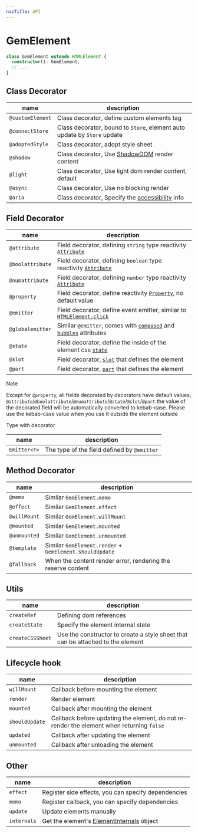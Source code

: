 ```yaml
---
navTitle: API
---
```


# GemElement

```ts
class GemElement extends HTMLElement {
  constructor(): GemElement;
  // ...
}
```

## Class Decorator

| name             | description                                                              |
| ---------------- | ------------------------------------------------------------------------ |
| `@customElement` | Class decorator, define custom elements tag                              |
| `@connectStore`  | Class decorator, bound to `Store`, element auto update by `Store` update |
| `@adoptedStyle`  | Class decorator, adopt style sheet                                       |
| `@shadow`        | Class decorator, Use [ShadowDOM][10] render content                      |
| `@light`         | Class decorator, Use light dom render content, default                   |
| `@async`         | Class decorator, Use no blocking render                                  |
| `@aria`          | Class decorator, Specify the [accessibility][11] info                    |

## Field Decorator

| name             | description                                                                  |
| ---------------- | ---------------------------------------------------------------------------- |
| `@attribute`     | Field decorator, defining `string` type reactivity [`Attribute`][5]          |
| `@boolattribute` | Field decorator, defining `boolean` type reactivity [`Attribute`][5]         |
| `@numattribute`  | Field decorator, defining `number` type reactivity [`Attribute`][5]          |
| `@property`      | Field decorator, define reactivity [`Property`][6], no default value         |
| `@emitter`       | Field decorator, define event emitter, similar to [`HTMLElement.click`][4]   |
| `@globalemitter` | Similar `@emitter`, comes with [`composed`][7] and [`bubbles`][8] attributes |
| `@state`         | Field decorator, define the inside of the element css [`state`][1]           |
| `@slot`          | Field decorator, [`slot`][2] that defines the element                        |
| `@part`          | Field decorator, [`part`][3] that defines the element                        |

> [!NOTE]
> Except for `@property`, all fields decorated by decorators have default values, `@attribute`/`@boolattribute`/`@numattribute`/`@state`/`@slot`/`@part` the value of the decorated field will be automatically converted to kebab-case. Please use the kebab-case value when you use it outside the element outside

Type with decorator

| name         | description                                 |
| ------------ | ------------------------------------------- |
| `Emitter<T>` | The type of the field defined by `@emitter` |

## Method Decorator

| name         | description                                                  |
| ------------ | ------------------------------------------------------------ |
| `@memo`      | Similar `GemElement.memo`                                    |
| `@effect`    | Similar `GemElement.effect`                                  |
| `@willMount` | Similar `GemElement.willMount`                               |
| `@mounted`   | Similar `GemElement.mounted`                                 |
| `@unmounted` | Similar `GemElement.unmounted`                               |
| `@template`  | Similar `GemElement.render` + `GemElement.shouldUpdate`      |
| `@fallback`  | When the content render error, rendering the reserve content |


## Utils

| name             | description                                                                     |
| ---------------- | ------------------------------------------------------------------------------- |
| `createRef`      | Defining dom references                                                         |
| `createState`    | Specify the element internal state                                              |
| `createCSSSheet` | Use the constructor to create a style sheet that can be attached to the element |

## Lifecycle hook

| name           | description                                                                               |
| -------------- | ----------------------------------------------------------------------------------------- |
| `willMount`    | Callback before mounting the element                                                      |
| `render`       | Render element                                                                            |
| `mounted`      | Callback after mounting the element                                                       |
| `shouldUpdate` | Callback before updating the element, do not re-render the element when returning `false` |
| `updated`      | Callback after updating the element                                                       |
| `unmounted`    | Callback after unloading the element                                                      |

## Other

| name        | description                                         |
| ----------- | --------------------------------------------------- |
| `effect`    | Register side effects, you can specify dependencies |
| `memo`      | Register callback, you can specify dependencies     |
| `update`    | Update elements manually                            |
| `internals` | Get the element's [ElementInternals][12] object     |

[1]: https://github.com/w3c/webcomponents/blob/gh-pages/proposals/custom-states-and-state-pseudo-class.md
[2]: https://developer.mozilla.org/en-US/docs/Web/HTML/Global_attributes/slot
[3]: https://developer.mozilla.org/en-US/docs/Web/HTML/Global_attributes/part
[4]: https://developer.mozilla.org/en-US/docs/Web/API/HTMLElement/click
[5]: https://developer.mozilla.org/en-US/docs/Glossary/Attribute
[6]: https://developer.mozilla.org/en-US/docs/Glossary/property/JavaScript
[7]: https://developer.mozilla.org/en-US/docs/Web/API/Event/composed
[8]: https://developer.mozilla.org/en-US/docs/Web/API/Event/bubbles
[10]: https://developer.mozilla.org/en-US/docs/Web/API/Web_components/Using_shadow_DOM
[11]: https://developer.mozilla.org/en-US/docs/Web/API/ElementInternals#instance_properties_included_from_aria
[12]: https://html.spec.whatwg.org/multipage/custom-elements.html#the-elementinternals-interface
